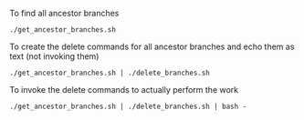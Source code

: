 
To find all ancestor branches

```
./get_ancestor_branches.sh
```

To create the delete commands for all ancestor branches and echo them as text (not invoking them)

```
./get_ancestor_branches.sh | ./delete_branches.sh
```

To invoke the delete commands to actually perform the work

```
./get_ancestor_branches.sh | ./delete_branches.sh | bash -
```
